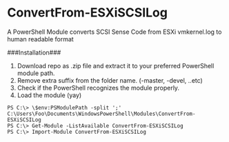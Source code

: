 ConvertFrom-ESXiSCSILog
=======================

A PowerShell Module converts SCSI Sense Code from ESXi vmkernel.log to human
readable format

###Installation###

1.  Download repo as .zip file and extract it to your preferred PowerShell module path.
2.  Remove extra suffix from the folder name. (-master, -devel, ..etc)
3.  Check if the PowerShell recognizes the module properly.
4.  Load the module (yay)

`PS C:\> \$env:PSModulePath -split ';'`  
`C:\Users\Foo\Documents\WindowsPowerShell\Modules\ConvertFrom-ESXiSCSILog`  
`PS C:\> Get-Module -ListAvailable ConvertFrom-ESXiSCSILog`  
`PS C:\> Import-Module ConvertFrom-ESXiSCSILog`  
